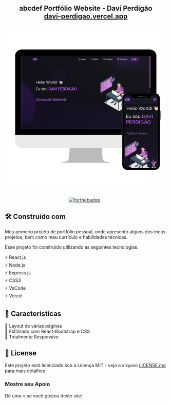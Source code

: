 <h2 align="center">abcdef
  Portfólio Website - Davi Perdigão<br/>
  <a href="https://davi-perdigao.vercel.app/" target="_blank">davi-perdigao.vercel.app</a>
</h2>
<div align="center">
  <img alt="Demo" src="./Images/readme-img2.png" />
</div>

<br/>

<div align="center">

  [![forthebadge](https://forthebadge.com/images/badges/made-with-javascript.svg)](https://forthebadge.com) &nbsp;

</div>

## 🛠 Construído com

Meu primeiro projeto de portfólio pessoal, onde apresento alguns dos meus projetos, bem como meu currículo e habilidades técnicas. 

Esse projeto foi construído utilizando as seguintes tecnologias:

⚡️ React.js\
⚡️ Node.js\
⚡️ Express.js\
⚡️ CSS3\
⚡️ VsCode\
⚡️ Vercel

## 📌 Características

📖 Layout de várias páginas\
🎨 Estilizado com React-Bootstrap e CSS\
📱 Totalmente Responsivo

## 📄 License 

Este projeto está licenciado sob a Licença MIT - veja o arquivo [LICENSE.md](https://github.com/Davi-Perdigao/Portfolio-Davi/blob/main/LICENSE) para mais detalhes

### Mostre seu Apoio

Dê uma ⭐ se você gostou deste site!
